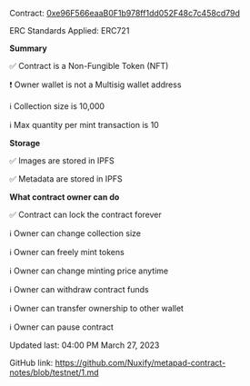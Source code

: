 Contract: [0xe96F566eaaB0F1b978ff1dd052F48c7c458cd79d](https://mumbai.polygonscan.com/address/0xe96F566eaaB0F1b978ff1dd052F48c7c458cd79d#code)

ERC Standards Applied: ERC721

**Summary**

✅ Contract is a Non-Fungible Token (NFT)

❗ Owner wallet is not a Multisig wallet address

ℹ️ Collection size is 10,000

ℹ️ Max quantity per mint transaction is 10

**Storage**

✅ Images are stored in IPFS

✅ Metadata are stored in IPFS

**What contract owner can do**

✅ Contract can lock the contract forever

ℹ️ Owner can change collection size

ℹ️ Owner can freely mint tokens 

ℹ️ Owner can change minting price anytime

ℹ️ Owner can withdraw contract funds

ℹ️ Owner can transfer ownership to other wallet

ℹ️ Owner can pause contract

Updated last: 04:00 PM March 27, 2023

GitHub link: https://github.com/Nuxify/metapad-contract-notes/blob/testnet/1.md



